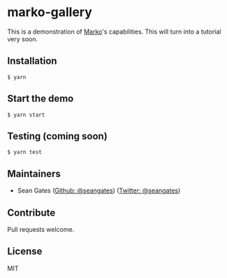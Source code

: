 # marko-gallery

This is a demonstration of [Marko](https://markojs.com)'s capabilities. This will turn into a tutorial very soon.

## Installation

```
$ yarn
```

## Start the demo

```
$ yarn start
```

## Testing (coming soon)

```
$ yarn test
```

## Maintainers

- Sean Gates ([Github: @seangates](https://github.com/seangates)) ([Twitter: @seangates](https://twitter.com/seangates))

## Contribute

Pull requests welcome.

## License

MIT
